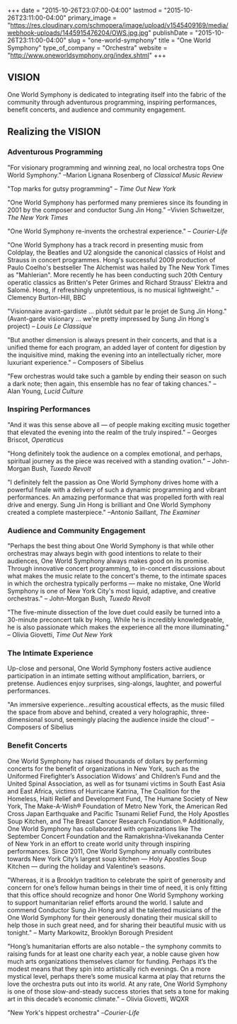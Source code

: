 +++
date = "2015-10-26T23:07:00-04:00"
lastmod = "2015-10-26T23:11:00-04:00"
primary_image = "https://res.cloudinary.com/schmopera/image/upload/v1545409169/media/webhook-uploads/1445915476204/OWS.jpg.jpg"
publishDate = "2015-10-26T23:11:00-04:00"
slug = "one-world-symphony"
title = "One World Symphony"
type_of_company = "Orchestra"
website = "http://www.oneworldsymphony.org/index.shtml"
+++

## VISION

One World Symphony is dedicated to integrating itself into the fabric of the community through adventurous programming, inspiring performances, benefit concerts, and audience and community engagement.

## Realizing the VISION

### Adventurous Programming

"For visionary programming and winning zeal, no local orchestra tops One World Symphony." –Marion Lignana Rosenberg of *Classical Music Review*

"Top marks for gutsy programming" – *Time Out New York*

"One World Symphony has performed many premieres since its founding in 2001 by the composer and conductor Sung Jin Hong." –Vivien Schweitzer, *The New York Times*

"One World Symphony re-invents the orchestral experience." – *Courier-Life*

"One World Symphony has a track record in presenting music from Coldplay, the Beatles and U2 alongside the canonical classics of Holst and Strauss in concert programmes. Hong's successful 2009 production of Paulo Coelho's bestseller The Alchemist was hailed by The New York Times as "Mahlerian". More recently he has been conducting such 20th Century operatic classics as Britten's Peter Grimes and Richard Strauss' Elektra and Salomé. Hong, if refreshingly unpretentious, is no musical lightweight." –Clemency Burton-Hill, BBC

"Visionnaire avant-gardiste ... plutôt séduit par le projet de Sung Jin Hong." (Avant-garde visionary ... we're pretty impressed by Sung Jin Hong's project) – *Louis Le Classique*

"But another dimension is always present in their concerts, and that is a unified theme for each program, an added layer of content for digestion by the inquisitive mind, making the evening into an intellectually richer, more luxuriant experience." – Composers of Sibelius

"Few orchestras would take such a gamble by ending their season on such a dark note; then again, this ensemble has no fear of taking chances." – Alan Young, *Lucid Culture*

### Inspiring Performances

"And it was this sense above all — of people making exciting music together that elevated the evening into the realm of the truly inspired." – Georges Briscot, *Operaticus*

"Hong definitely took the audience on a complex emotional, and perhaps, spiritual journey as the piece was received with a standing ovation." – John-Morgan Bush, *Tuxedo Revolt*

"I definitely felt the passion as One World Symphony drives home with a powerful finale with a delivery of such a dynamic programming and vibrant performances. An amazing performance that was propelled forth with real drive and energy. Sung Jin Hong is brilliant and One World Symphony created a complete masterpiece." –Antonio Saillant, *The Examiner*

### Audience and Community Engagement

"Perhaps the best thing about One World Symphony is that while other orchestras may always begin with good intentions to relate to their audiences, One World Symphony always makes good on its promise.  Through innovative concert programming, to in-concert discussions about what makes the music relate to the concert's theme, to the intimate spaces in which the orchestra typically performs — make no mistake, One World Symphony is one of New York City's most liquid, adaptive, and creative orchestras." – John-Morgan Bush, *Tuxedo Revolt*

"The five-minute dissection of the love duet could easily be turned into a 30-minute preconcert talk by Hong. While he is incredibly knowledgeable, he is also passionate which makes the experience all the more illuminating." – Olivia Giovetti, *Time Out New York*

### The Intimate Experience

Up-close and personal, One World Symphony fosters active audience participation in an intimate setting without amplification, barriers, or pretense. Audiences enjoy surprises, sing-alongs, laughter, and powerful performances.

"An immersive experience...resulting acoustical effects, as the music filled the space from above and behind, created a very holographic, three-dimensional sound, seemingly placing the audience inside the cloud" – Composers of Sibelius

### Benefit Concerts

One World Symphony has raised thousands of dollars by performing concerts for the benefit of organizations in New York, such as the Uniformed Firefighter’s Association Widows’ and Children’s Fund and the United Spinal Association, as well as for tsunami victims in South East Asia and East Africa, victims of Hurricane Katrina, The Coalition for the Homeless, Haiti Relief and Development Fund, The Humane Society of New York, The Make-A-Wish® Foundation of Metro New York, the American Red Cross Japan Earthquake and Pacific Tsunami Relief Fund, the Holy Apostles Soup Kitchen, and The Breast Cancer Research Foundation.® Additionally, One World Symphony has collaborated with organizations like The September Concert Foundation and the Ramakrishna-Vivekananda Center of New York in an effort to create world unity through inspiring performances. Since 2011, One World Symphony annually contributes towards New York City’s largest soup kitchen — Holy Apostles Soup Kitchen — during the holiday and Valentine’s seasons.

"Whereas, it is a Brooklyn tradition to celebrate the spirit of generosity and concern for one’s fellow human beings in their time of need, it is only fitting that this office should recognize and honor One World Symphony working to support humanitarian relief efforts around the world. I salute and commend Conductor Sung Jin Hong and all the talented musicians of the One World Symphony for their generously donating their musical skill to help those in such great need, and for sharing their beautiful music with us tonight." – Marty Markowitz, Brooklyn Borough President

"Hong’s humanitarian efforts are also notable – the symphony commits to raising funds for at least one charity each year, a noble cause given how much arts organizations themselves clamor for funding. Perhaps it’s the modest means that they spin into artistically rich evenings. On a more mystical level, perhaps there’s some musical karma at play that returns the love the orchestra puts out into its world. At any rate, One World Symphony is one of those slow-and-steady success stories that sets a tone for making art in this decade’s economic climate." – Olivia Giovetti, WQXR

"New York's hippest orchestra" –*Courier-Life*
